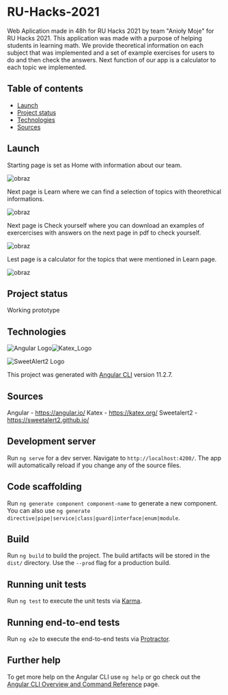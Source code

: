 # RU-Hacks-2021

Web Aplication made in 48h for RU Hacks 2021 by team "Anioły Moje" for RU Hacks 2021. This application was made with a purpose of helping students in learning math. We provide theoretical information on each subject that was implemented and a set of example exercises for users to do and then check the answers. Next function of our app is a calculator to each topic we implemented.

## Table of contents

* [Launch](#launch)
* [Project status](#project-status)
* [Technologies](#technologies)
* [Sources](#sources)

## Launch 

Starting page is set as Home with information about our team.

![obraz](https://user-images.githubusercontent.com/23032879/116827563-d95c8f80-ab99-11eb-9383-565ccd40f12c.png)

Next page is Learn where we can find a selection of topics with theorethical informations.

![obraz](https://user-images.githubusercontent.com/23032879/116827592-0c9f1e80-ab9a-11eb-8b2d-db83c65a120e.png)

Next page is Check yourself where you can download an examples of exercercises with answers on the next page in pdf to check yourself.

![obraz](https://user-images.githubusercontent.com/23032879/116827692-ab2b7f80-ab9a-11eb-9d23-015bb503b882.png)

Lest page is a calculator for the topics that were mentioned in Learn page.

![obraz](https://user-images.githubusercontent.com/23032879/116827655-7f0ffe80-ab9a-11eb-9d5d-eeeecd821c36.png)

## Project status

Working prototype

## Technologies

![Angular Logo](https://upload.wikimedia.org/wikipedia/commons/thumb/c/cf/Angular_full_color_logo.svg/250px-Angular_full_color_logo.svg.png)![Katex_Logo](https://user-images.githubusercontent.com/23032879/116804828-46344300-ab22-11eb-8af0-3d68a5a89fbf.png)

![SweetAlert2 Logo](https://sweetalert2.github.io/images/SweetAlert2.png)

This project was generated with [Angular CLI](https://github.com/angular/angular-cli) version 11.2.7.

## Sources

Angular - https://angular.io/
Katex - https://katex.org/
Sweetalert2 - https://sweetalert2.github.io/

## Development server

Run `ng serve` for a dev server. Navigate to `http://localhost:4200/`. The app will automatically reload if you change any of the source files.

## Code scaffolding

Run `ng generate component component-name` to generate a new component. You can also use `ng generate directive|pipe|service|class|guard|interface|enum|module`.

## Build

Run `ng build` to build the project. The build artifacts will be stored in the `dist/` directory. Use the `--prod` flag for a production build.

## Running unit tests

Run `ng test` to execute the unit tests via [Karma](https://karma-runner.github.io).

## Running end-to-end tests

Run `ng e2e` to execute the end-to-end tests via [Protractor](http://www.protractortest.org/).

## Further help

To get more help on the Angular CLI use `ng help` or go check out the [Angular CLI Overview and Command Reference](https://angular.io/cli) page.
